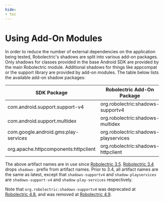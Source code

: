 ```yaml
---
hide:
- toc
---
```


# Using Add-On Modules

In order to reduce the number of external dependencies on the application being tested, Robolectric's shadows are split into various add-on packages. Only shadows for classes provided in the base Android SDK are provided by the main Robolectric module. Additional shadows for things like appcompat or the support library are provided by add-on modules. The table below lists the available add-on shadow packages:

| SDK Package                          | Robolectric Add-On Package            |
|--------------------------------------|---------------------------------------|
| com.android.support.support-v4       | org.robolectric:shadows-supportv4    |
| com.android.support.multidex         | org.robolectric:shadows-multidex      |
| com.google.android.gms:play-services | org.robolectric:shadows-playservices |
| org.apache.httpcomponents:httpclient | org.robolectric:shadows-httpclient    |

The above artifact names are in use since [Robolectric 3.5](https://github.com/robolectric/robolectric/releases/tag/robolectric-3.5). [Robolectric 3.4](https://github.com/robolectric/robolectric/releases/tag/robolectric-3.4) drops `shadows-` prefix from artifact names. Prior to 3.4, all artifact names are the same as latest, except that `shadows-supportv4` and `shadow-playservices` are `shadows-support-v4` and `shadow-play-services` respectively.

Note that `org.robolectric:shadows-supportv4` was deprecated at [Robolectric 4.8](https://github.com/robolectric/robolectric/releases/tag/robolectric-4.8), and was removed at [Robolectric 4.9](https://github.com/robolectric/robolectric/releases/tag/robolectric-4.9).
